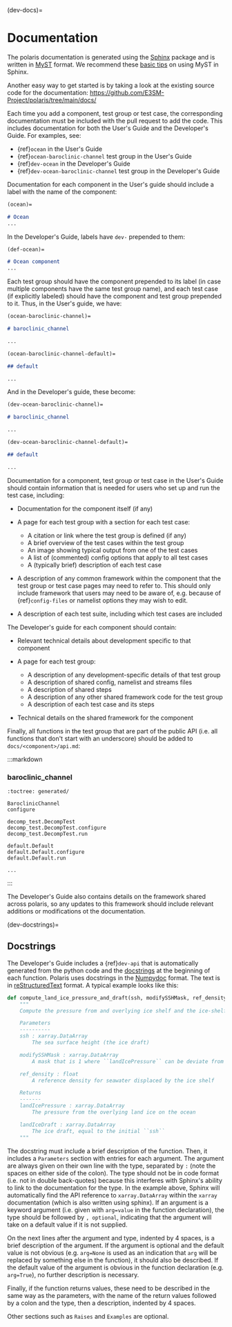 (dev-docs)=

# Documentation

The polaris documentation is generated using the
[Sphinx](https://www.sphinx-doc.org/en/master/) package and is written in
[MyST](https://myst-parser.readthedocs.io/en/latest/syntax/syntax.html)
format.  We recommend these [basic tips](https://myst-parser.readthedocs.io/en/latest/syntax/roles-and-directives.html#roles-directives)
on using MyST in Sphinx.

Another easy way to get started is by taking a look at the existing source
code for the documentation: <https://github.com/E3SM-Project/polaris/tree/main/docs/>

Each time you add a component, test group or test case, the corresponding
documentation must be included with the pull request to add the code.  This
includes documentation for both the User's Guide and the Developer's Guide.
For examples, see:

- {ref}`ocean` in the User's Guide
- {ref}`ocean-baroclinic-channel` test group in the User's Guide
- {ref}`dev-ocean` in the Developer's Guide
- {ref}`dev-ocean-baroclinic-channel` test group in the Developer's Guide

Documentation for each component in the User's guide should include a label 
with the name of the component:

```markdown
(ocean)=

# Ocean
...
```

In the Developer's Guide, labels have `dev-` prepended to them:

```markdown
(def-ocean)=

# Ocean component
...
```

Each test group should have the component prepended to its label (in case
multiple components have the same test group name), and each test case (if
explicitly labeled) should have the component and test group prepended to it.
Thus, in the User's guide, we have:

```markdown
(ocean-baroclinic-channel)=

# baroclinic_channel

...

(ocean-baroclinic-channel-default)=

## default

...
```

And in the Developer's guide, these become:

```markdown
(dev-ocean-baroclinic-channel)=

# baroclinic_channel

...

(dev-ocean-baroclinic-channel-default)=

## default

...
```

Documentation for a component, test group or test case in the User's Guide
should contain information that is needed for users who set up and run the test
case, including:

- Documentation for the component itself (if any)

- A page for each test group with a section for each test case:

  - A citation or link where the test group is defined (if any)
  - A brief overview of the test cases within the test group
  - An image showing typical output from one of the test cases
  - A list of (commented) config options that apply to all test cases
  - A (typically brief) description of each test case

- A description of any common framework within the component that the test 
  group or test case pages may need to refer to.  This should only include
  framework that users may need to be aware of, e.g. because of 
  {ref}`config-files` or namelist options they may wish to edit.

- A description of each test suite, including which test cases are included

The Developer's guide for each component should contain:

- Relevant technical details about development specific to that component

- A page for each test group:

  - A description of any development-specific details of that test group
  - A description of shared config, namelist and streams files
  - A description of shared steps
  - A description of any other shared framework code for the test group
  - A description of each test case and its steps

- Technical details on the shared framework for the component

Finally, all functions in the test group that are part of the public API
(i.e. all functions that don't start with an underscore) should be added to
`docs/<component>/api.md`:

:::markdown
### baroclinic_channel

```{autosummary}
:toctree: generated/

BaroclinicChannel
configure

decomp_test.DecompTest
decomp_test.DecompTest.configure
decomp_test.DecompTest.run

default.Default
default.Default.configure
default.Default.run

...
```
:::

The Developer's Guide also contains details on the framework shared across
polaris, so any updates to this framework should include relevant additions
or modifications ot the documentation.

(dev-docstrings)=

## Docstrings

The Developer's Guide includes a {ref}`dev-api` that is automatically generated
from the python code and the [docstrings](https://www.python.org/dev/peps/pep-0257/)
at the beginning of each function.  Polaris uses docstrings in the
[Numpydoc](https://numpydoc.readthedocs.io/en/latest/format.html) format.
The text is in [reStructuredText](https://www.sphinx-doc.org/en/master/usage/restructuredtext/basics.html)
format.  A typical example looks like this:

```python
def compute_land_ice_pressure_and_draft(ssh, modifySSHMask, ref_density):
    """
    Compute the pressure from and overlying ice shelf and the ice-shelf draft

    Parameters
    ----------
    ssh : xarray.DataArray
        The sea surface height (the ice draft)

    modifySSHMask : xarray.DataArray
        A mask that is 1 where ``landIcePressure`` can be deviate from 0

    ref_density : float
        A reference density for seawater displaced by the ice shelf

    Returns
    -------
    landIcePressure : xarray.DataArray
        The pressure from the overlying land ice on the ocean

    landIceDraft : xarray.DataArray
        The ice draft, equal to the initial ``ssh``
    """
```

The docstring must include a brief description of the function.  Then, it
includes a `Parameters` section with entries for each argument.  The argument
are always given on their own line with the type, separated by ` : ` (note
the spaces on either side of the colon).  The type should not be in code format
(i.e. not in double back-quotes) because this interferes with Sphinx's ability
to link to the documentation for the type.  In the example above, Sphinx will
automatically find the API reference to `xarray.DataArray` within the
`xarray` documentation (which is also written using sphinx).  If an argument
is a keyword argument (i.e. given with `arg=value` in the function
declaration), the type should be followed by `, optional`, indicating that
the argument will take on a default value if it is not supplied.

On the next lines after the argument and type, indented by 4 spaces, is a brief
description of the argument.  If the argument is optional and the default value
is not obvious (e.g. `arg=None` is used as an indication that `arg` will be
replaced by something else in the function), it should also be described. If
the default value of the argument is obvious in the function declaration (e.g.
`arg=True`), no further description is necessary.

Finally, if the function returns values, these need to be described in the same
way as the parameters, with the name of the return values followed by a colon
and the type, then a description, indented by 4 spaces.

Other sections such as `Raises` and `Examples` are optional.
